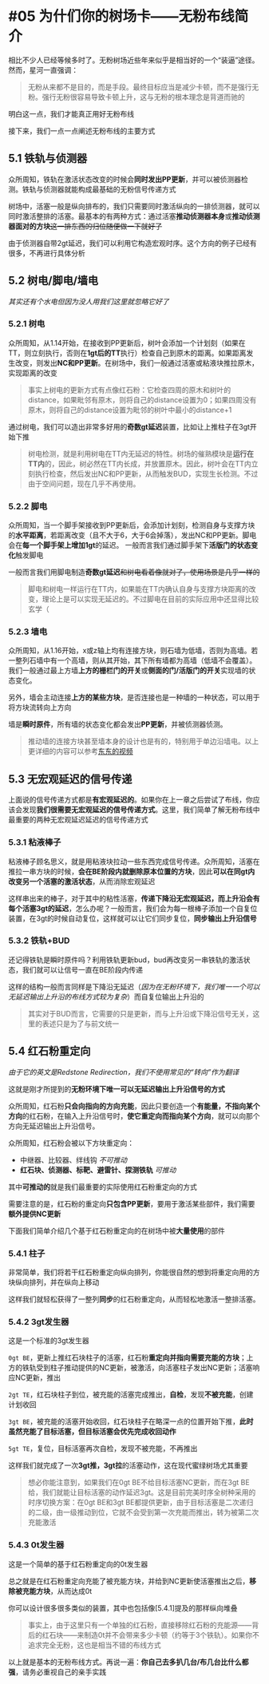 # #05 为什们你的树场卡——无粉布线简介

相比不少人已经等候多时了。无粉树场近些年来似乎是相当好的一个“装逼”途径。然而，星河一直强调：

>无粉从来都不是目的，而是手段。最终目标应当是减少卡顿，而不是强行无粉。强行无粉很容易导致卡顿上升，这与无粉的根本理念是背道而驰的

明白这一点，我们才能真正用好无粉布线

接下来，我们一点一点阐述无粉布线的主要方式

## 5.1 铁轨与侦测器

众所周知，铁轨在激活状态改变的时候会**同时发出PP更新**，并可以被侦测器检测。铁轨与侦测器就能构成最基础的无粉信号传递方式<!--记得补图-->

树场中，活塞一般是纵向排布的，我们只需要同时激活纵向的一排侦测器，就可以同时激活整排的活塞。最基本的有两种方式：通过活塞**推动侦测器本身**或**推动侦测器面对的方块**~~这一排东西的归位随便做一下就好了~~<!--记得补图-->

由于侦测器自带2gt延迟，我们可以利用它构造宏观时序。这个方向的例子已经有很多，不再进行具体分析

## 5.2 树电/脚电/墙电

*其实还有个水电但因为没人用我们这里就忽略它好了*

### 5.2.1 树电

众所周知，从1.14开始，在接收到PP更新后，树叶会添加一个计划刻（如果在TT，则立刻执行，否则在**1gt后的TT**执行）检查自己到原木的距离。如果距离发生改变，则发出**NC和PP更新**。在树场中，我们一般通过活塞或粘液块推拉原木，实现距离的改变

>事实上树电的更新方式有点像红石粉：它检查四周的原木和树叶的distance，如果毗邻有原木，则将自己的distance设置为0；如果四周没有原木，则将自己的distance设置为毗邻的树叶中最小的distance+1

通过树电，我们可以造出非常多好用的**奇数gt延迟**装置，比如让上推柱子在3gt开始下推<!--记得补图-->

>树电检测，就是利用树电在TT内无延迟的特性。树场的催熟模块是**运行在TT内**的，因此，树必然在TT内长成，并放置原木。因此，树叶会在TT内立刻执行检查，然后发出NC和PP更新，从而触发BUD，实现生长检测。不过由于空间问题，现在几乎不再使用。<!--记得补图-->

### 5.2.2 脚电

众所周知，当一个脚手架接收到PP更新后，会添加计划刻，检测自身与支撑方块的**水平距离**，若距离改变（且不大于6，大于6会掉落），发出NC和PP更新。脚电会在**每一个脚手架上增加1gt**的延迟。 一般而言我们通过脚手架下**活版门的状态变化**触发脚电<!--记得补图-->

一般而言我们用脚电制造**奇数gt延迟**~~和树电看着像就对了，使用场景是几乎一样的~~

>脚电和树电一样运行在TT内，如果能在TT内确认自身与支撑方块距离的改变，理论上是可以实现无延迟的。不过脚电在目前的实际应用中还显得比较玄学（

### 5.2.3 墙电

众所周知，从1.16开始，x或z轴上均有连接方块，则石墙为低墙，否则为高墙。若一整列石墙中有一个高墙，则从其开始，其下所有墙都为高墙（低墙不会覆盖）。我们一般通过最上方墙**上方的栅栏门的开关**或**侧面的门/活版门的开关**实现墙的状态变化。<!--记得补图-->

另外，墙会主动连接**上方的某些方块**，是否连接也是一种墙的一种状态，可以用于将方块流转向上方向<!--记得补图-->

墙是**瞬时原件**，所有墙的状态变化都会发出**PP更新**，并被侦测器侦测。

>推动墙的连接方块甚至墙本身的设计也是有的，特别用于单边沿墙电。以上更详细的内容可以参考[东东的视频](https://www.bilibili.com/video/BV1Zy4y117DC)


## 5.3 无宏观延迟的信号传递

上面说的信号传递方式都是**有宏观延迟的**。如果你在上一章之后尝试了布线，你应该会发现**我们很需要无宏观延迟的信号传递方式**。这里，我们简单了解无粉布线中最重要的两种无宏观延迟延迟的信号传递方式

### 5.3.1 粘液棒子<!--记得补图-->

粘液棒子顾名思义，就是用粘液块拉动一些东西完成信号传递。众所周知，活塞在推拉一串方块的时候，**会在BE阶段内就删除原本位置的方块**，因此**可以在同gt内改变另一个活塞的激活状态**，从而消除宏观延迟

这样串出来的棒子，对于其中的粘性活塞，**传递下降沿无宏观延迟，而上升沿会有每个活塞3gt的延迟**，怎么办呢？一般而言，我们会为每一根棒子添加一个自复位装置，在3gt的时候自动复位，这样就可以让它们同步复位，**同步输出上升沿信号**

### 5.3.2 铁轨+BUD<!--记得补图-->

还记得铁轨是瞬时原件吗？利用铁轨更新bud，bud再改变另一串铁轨的激活状态，我们就可以让信号一直在BE阶段内传递

这样的结构一般而言同样是下降沿无延迟（*因为在无粉环境下，我们唯一一个可以无延迟输出上升沿的布线方式较为复杂*）而自复位输出上升沿的

>其实对于BUD而言，它需要的只是更新，而与上升沿或下降沿信号无关，这里的表述只是为了与前文统一

## 5.4 红石粉重定向

*由于它的英文是Redstone Redirection，我们不使用常见的“转向”作为翻译*

这就是刚才所提到的**无粉环境下唯一可以无延迟输出上升沿信号的方式**

众所周知，红石粉**只会向指向的方向充能**，因此只要创造一个**有能量，不指向某个方向**的红石粉，在输入上升沿信号时，**使它重定向而指向某个方向**，就可以向那个方向无延迟输出上升沿信号。<!--记得补图-->

众所周知，红石粉会被以下方块重定向：

- 中继器、比较器、绊线钩 *不可推动*
- **红石块、侦测器、标靶、避雷针、探测铁轨** *可推动*

其中**可推动的**就是我们最重要的实际使用红石粉重定向的方式

需要注意的是，红石粉的重定向**只包含PP更新**，要用于激活某些部件，我们需要**额外提供NC更新**

下面我们简单介绍几个基于红石粉重定向的在树场中被**大量使用**的部件

### 5.4.1 柱子

非常简单，我们将若干红石粉重定向纵向排列，你能很自然的想到将重定向用的方块纵向排列，并在纵向上移动<!--记得补图-->

这样我们就轻松获得了一整列**同步**的红石粉重定向，从而轻松地激活一整排活塞。

### 5.4.2 3gt发生器

这是一个标准的3gt发生器<!--记得补图-->

`0gt BE`，更新上推红石块柱子的活塞，红石粉**重定向并指向需要充能的方块**；上方的铁轨受到柱子推动提供的NC更新，被激活，向活塞柱子发出NC更新；活塞响应NC更新，推出

`2gt TE`，红石块柱子到位，被充能的活塞完成推出，**自检**，发现**不被充能**，创建计划收回

`3gt BE`，被充能的活塞开始收回，红石块柱子在略深一点的位置开始下推，**此时虽然充能了目标活塞，但目标活塞会优先完成收回动作**

`5gt TE`，复位，目标活塞再次自检，发现不被充能，不再推出

这样我们就完成了一次**3gt推，3gt拉**的活塞动作，这在现代蜜绿树场尤其重要

>想必你能注意到，如果我们在0gt BE不给目标活塞NC更新，而在3gt BE给，我们就能让目标活塞的动作延迟3gt。这是目前完美时序全树种采用的时序切换方案：在0gt BE和3gt BE都提供更新，由于目标活塞是二次递归的二级，由一级推动到位，它就不会受到第一次充能而推出，转为被第二次充能激活

### 5.4.3 0t发生器

这是一个简单的基于红石粉重定向的0t发生器<!--记得补图-->

总之就是在红石粉重定向充能了被充能方块，并给到NC更新使活塞推出之后，**移除被充能方块**，从而达成0t

你可以设计很多很多类似的装置，其中也包括像[5.4.1]提及的那样纵向堆叠

>事实上，由于这里只有一个单独的红石粉，直接移除红石粉的充能源——背后的红石块——来制造0t并不会带来多少卡顿（约等于3个铁轨）。如果你不追求完全无粉，这也是相当不错的布线方式


以上就是基本的无粉布线方式。再说一遍：**你自己去多扒几台/布几台比什么都强**，请务必重视自己的亲手实践